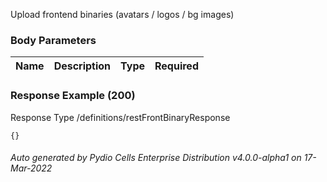 






 
Upload frontend binaries (avatars / logos / bg images)  


### Body Parameters

Name | Description | Type | Required
---|---|---|---






### Response Example (200)
Response Type /definitions/restFrontBinaryResponse

```
{}
```




###### Auto generated by Pydio Cells Enterprise Distribution v4.0.0-alpha1 on 17-Mar-2022
